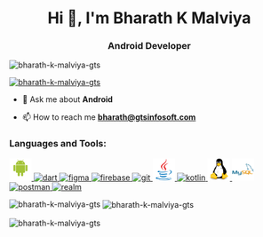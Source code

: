 <h1 align="center">Hi 👋, I'm Bharath K Malviya</h1>
<h3 align="center">Android Developer</h3>

<p align="left"><img
        src="https://komarev.com/ghpvc/?username=bharath-k-malviya-gts&label=Profile%20views&color=0e75b6&style=flat"
        alt="bharath-k-malviya-gts"/></p>

<p align="left"><a href="https://github.com/ryo-ma/github-profile-trophy"><img
        src="https://github-profile-trophy.vercel.app/?username=bharath-k-malviya-gts" alt="bharath-k-malviya-gts"/></a></p>

- 💬 Ask me about **Android**

- 📫 How to reach me **bharath@gtsinfosoft.com**


<h3 align="left">Languages and Tools:</h3>
<p align="left"><a href="https://developer.android.com" target="_blank"> <img
        src="https://raw.githubusercontent.com/devicons/devicon/master/icons/android/android-original-wordmark.svg"
        alt="android" width="40" height="40"/> </a> <a href="https://dart.dev" target="_blank"> <img
        src="https://www.vectorlogo.zone/logos/dartlang/dartlang-icon.svg" alt="dart" width="40" height="40"/> </a> <a
        href="https://www.figma.com/" target="_blank"> <img src="https://www.vectorlogo.zone/logos/figma/figma-icon.svg"
                                                            alt="figma" width="40" height="40"/> </a> <a
        href="https://firebase.google.com/" target="_blank"> <img
        src="https://www.vectorlogo.zone/logos/firebase/firebase-icon.svg" alt="firebase" width="40" height="40"/> </a>
 <a href="https://git-scm.com/" target="_blank"> <img
            src="https://www.vectorlogo.zone/logos/git-scm/git-scm-icon.svg" alt="git" width="40" height="40"/> </a> <a
            href="https://www.java.com" target="_blank"> <img
            src="https://raw.githubusercontent.com/devicons/devicon/master/icons/java/java-original.svg" alt="java"
            width="40" height="40"/> </a> <a href="https://kotlinlang.org" target="_blank"> <img
            src="https://www.vectorlogo.zone/logos/kotlinlang/kotlinlang-icon.svg" alt="kotlin" width="40" height="40"/>
    </a> <a href="https://www.linux.org/" target="_blank"> <img
            src="https://raw.githubusercontent.com/devicons/devicon/master/icons/linux/linux-original.svg" alt="linux"
            width="40" height="40"/> </a> <a href="https://www.mysql.com/" target="_blank"> <img
            src="https://raw.githubusercontent.com/devicons/devicon/master/icons/mysql/mysql-original-wordmark.svg"
            alt="mysql" width="40" height="40"/> </a> <a href="https://postman.com" target="_blank"> <img
            src="https://www.vectorlogo.zone/logos/getpostman/getpostman-icon.svg" alt="postman" width="40"
            height="40"/> </a> <a href="https://realm.io/" target="_blank"> <img
            src="https://raw.githubusercontent.com/bestofjs/bestofjs-webui/8665e8c267a0215f3159df28b33c365198101df5/public/logos/realm.svg"
            alt="realm" width="40" height="40"/> </a></p>

<p><img align="left"
        src="https://github-readme-stats.vercel.app/api/top-langs?username=bharath-k-malviya-gts&show_icons=true&count_private=true&locale=en&layout=compact"
        alt="bharath-k-malviya-gts"/></p>

<p>&nbsp;<img align="center"
              src="https://github-readme-stats.vercel.app/api?username=bharath-k-malviya-gts&show_icons=true&locale=en"
              alt="bharath-k-malviya-gts"/></p>

<p><img align="center" src="https://github-readme-streak-stats.herokuapp.com/?user=bharath-k-malviya-gts&"
        alt="bharath-k-malviya-gts"/></p>

